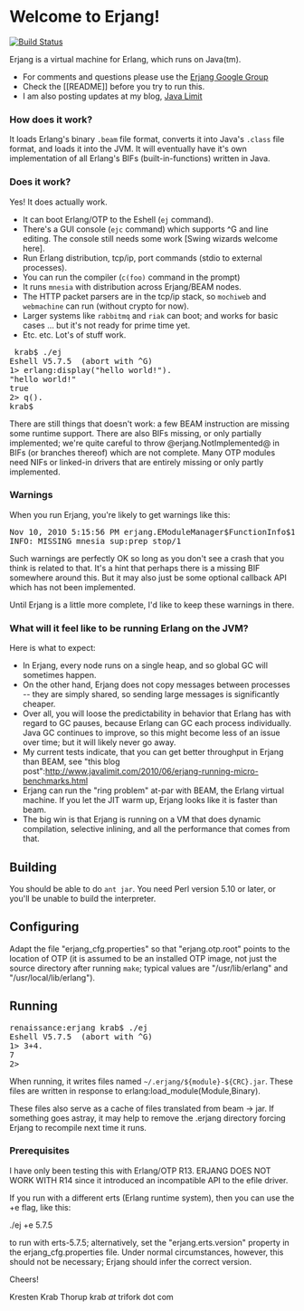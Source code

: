 # Welcome to Erjang!  

[![Build Status](https://travis-ci.org/trifork/erjang.png)](https://travis-ci.org/trifork/erjang)

Erjang is a virtual machine for Erlang, which runs on Java(tm).  

* For comments and questions please use the [Erjang Google Group](http://groups.google.com/group/erjang)
* Check the [[README]] before you try to run this.
* I am also posting updates at my blog, [Java Limit](http://javalimit.com)

### How does it work?

It loads Erlang's binary `.beam` file format, converts it into Java's `.class` file format, and loads it into the JVM.   It will eventually have it's own implementation of all Erlang's BIFs (built-in-functions) written in Java.  

### Does it work?

Yes!  It does actually work.

- It can boot Erlang/OTP to the Eshell (`ej` command).
- There's a GUI console (`ejc` command) which supports ^G and line editing.  The console still needs some work [Swing wizards welcome here].
- Run Erlang distribution, tcp/ip, port commands (stdio to external processes).
- You can run the compiler (`c(foo)` command in the prompt)
- It runs `mnesia` with distribution across Erjang/BEAM nodes.
- The HTTP packet parsers are in the tcp/ip stack, so `mochiweb` and `webmachine` can run (without crypto for now).
- Larger systems like `rabbitmq` and `riak` can boot; and works for basic cases ... but it's not ready for prime time yet.
- Etc. etc.  Lot's of stuff work.

<pre> krab$ ./ej 
Eshell V5.7.5  (abort with ^G)
1> erlang:display("hello world!").
"hello world!"
true
2> q().
krab$ 
</pre>

There are still things that doesn't work: a few BEAM instruction are missing some runtime support.  There are also BIFs missing, or only partially implemented; we're quite careful to throw @erjang.NotImplemented@ in BIFs (or branches thereof) which are not complete.  Many OTP modules need NIFs or linked-in drivers that are entirely missing or only partly implemented.

### Warnings

When you run Erjang, you're likely to get warnings like this:

<pre>Nov 10, 2010 5:15:56 PM erjang.EModuleManager$FunctionInfo$1 invoke
INFO: MISSING mnesia_sup:prep_stop/1</pre>

Such warnings are perfectly OK so long as you don't see a crash that you think is related to that.  It's a hint that perhaps there is a missing BIF somewhere around this.  But it may also just be some optional callback API which has not been implemented.

Until Erjang is a little more complete, I'd like to keep these warnings in there.


### What will it feel like to be running Erlang on the JVM?

Here is what to expect:

* In Erjang, every node runs on a single heap, and so global GC will sometimes happen.
* On the other hand, Erjang does not copy messages between processes -- they are simply shared, so sending large messages is significantly cheaper.
* Over all, you will loose the predictability in behavior that Erlang has with regard to GC pauses, because Erlang can GC each process individually.  Java GC continues to improve, so this might become less of an issue over time; but it will likely never go away.
* My current tests indicate, that you can get better throughput in Erjang than BEAM, see "this blog post":http://www.javalimit.com/2010/06/erjang-running-micro-benchmarks.html
* Erjang can run the "ring problem" at-par with BEAM, the Erlang virtual machine.  If you let the JIT warm up, Erjang looks like it is faster than beam.
* The big win is that Erjang is running on a VM that does dynamic compilation, selective inlining, and all the performance that comes from that.  


## Building

You should be able to do `ant jar`.  You need Perl version 5.10 or later, or you'll be unable to build the interpreter.

## Configuring

Adapt the file "erjang_cfg.properties" so that "erjang.otp.root"
points to the location of OTP (it is assumed to be an installed OTP
image, not just the source directory after running `make`; typical
values are "/usr/lib/erlang" and "/usr/local/lib/erlang").

## Running

<pre>renaissance:erjang krab$ ./ej
Eshell V5.7.5  (abort with ^G)
1> 3+4.
7
2> 
</pre>


When running, it writes files named `~/.erjang/${module}-${CRC}.jar`.  These
files are written in response to erlang:load_module(Module,Binary).

These files also serve as a cache of files translated from beam -> jar.
If something goes astray, it may help to remove the .erjang directory
forcing Erjang to recompile next time it runs.

### Prerequisites

I have only been testing this with Erlang/OTP R13.  ERJANG DOES NOT WORK WITH R14 since it introduced an incompatible API to the efile driver. 

If you run with a different erts (Erlang runtime system), then you can
use the +e <ErtsVsn> flag, like this:

   ./ej +e 5.7.5

to run with erts-5.7.5; alternatively, set the "erjang.erts.version"
property in the erjang_cfg.properties file.
Under normal circumstances, however, this should not be necessary;
Erjang should infer the correct version.



Cheers!

Kresten Krab Thorup
krab _at_ trifork dot com




